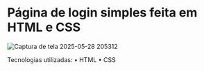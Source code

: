 # Página de login simples feita em HTML e CSS

![Captura de tela 2025-05-28 205312](https://github.com/user-attachments/assets/b7107c04-fac9-4940-a065-d1921a2b749f)

Tecnologias utilizadas:
• HTML
• CSS
